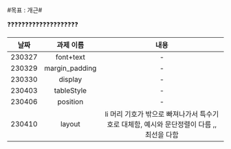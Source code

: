 #목표 : 개근#

:question::question::question::question::question::question::question::question::question::question::question::question::question::question::question::question::question::question::question::question:

날짜 | 과제 이름 | 내용
| :---:  |      :---:     | :---: |
| 230327 | font+text      | -     |
| 230329 | margin_padding | -     |
| 230330 | display        | -     |
| 230403 | tableStyle     | -     |
| 230406 | position       | -     |
| 230410 | layout         | li 머리 기호가 밖으로 빠져나가서 특수기호로 대체함, 예시와 문단정렬이 다름 ,, 최선을 다함|
